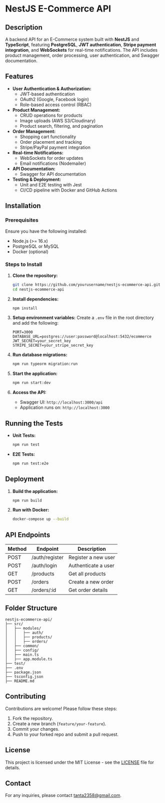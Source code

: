 # NestJS E-Commerce API

## Description

A backend API for an E-Commerce system built with **NestJS** and **TypeScript**, featuring **PostgreSQL**, **JWT authentication**, **Stripe payment integration**, and **WebSockets** for real-time notifications. The API includes product management, order processing, user authentication, and Swagger documentation.

## Features

- **User Authentication & Authorization:**
  - JWT-based authentication
  - OAuth2 (Google, Facebook login)
  - Role-based access control (RBAC)
- **Product Management:**
  - CRUD operations for products
  - Image uploads (AWS S3/Cloudinary)
  - Product search, filtering, and pagination
- **Order Management:**
  - Shopping cart functionality
  - Order placement and tracking
  - Stripe/PayPal payment integration
- **Real-time Notifications:**
  - WebSockets for order updates
  - Email notifications (Nodemailer)
- **API Documentation:**
  - Swagger for API documentation
- **Testing & Deployment:**
  - Unit and E2E testing with Jest
  - CI/CD pipeline with Docker and GitHub Actions

## Installation

### Prerequisites

Ensure you have the following installed:

- Node.js (>= 16.x)
- PostgreSQL or MySQL
- Docker (optional)

### Steps to Install

1. **Clone the repository:**

   ```bash
   git clone https://github.com/yourusername/nestjs-ecommerce-api.git
   cd nestjs-ecommerce-api
   ```

2. **Install dependencies:**

   ```bash
   npm install
   ```

3. **Setup environment variables:**
   Create a `.env` file in the root directory and add the following:

   ```env
   PORT=3000
   DATABASE_URL=postgres://user:password@localhost:5432/ecommerce
   JWT_SECRET=your_secret_key
   STRIPE_SECRET=your_stripe_secret_key
   ```

4. **Run database migrations:**

   ```bash
   npm run typeorm migration:run
   ```

5. **Start the application:**

   ```bash
   npm run start:dev
   ```

6. **Access the API:**
   - Swagger UI: `http://localhost:3000/api`
   - Application runs on: `http://localhost:3000`

## Running the Tests

- **Unit Tests:**

  ```bash
  npm run test
  ```

- **E2E Tests:**
  ```bash
  npm run test:e2e
  ```

## Deployment

1. **Build the application:**

   ```bash
   npm run build
   ```

2. **Run with Docker:**
   ```bash
   docker-compose up --build
   ```

## API Endpoints

| Method | Endpoint       | Description         |
| ------ | -------------- | ------------------- |
| POST   | /auth/register | Register a new user |
| POST   | /auth/login    | Authenticate a user |
| GET    | /products      | Get all products    |
| POST   | /orders        | Create a new order  |
| GET    | /orders/:id    | Get order details   |

## Folder Structure

```
nestjs-ecommerce-api/
├── src/
│   ├── modules/
│   │   ├── auth/
│   │   ├── products/
│   │   ├── orders/
│   ├── common/
│   ├── config/
│   ├── main.ts
│   ├── app.module.ts
├── test/
├── .env
├── package.json
├── tsconfig.json
├── README.md
```

## Contributing

Contributions are welcome! Please follow these steps:

1. Fork the repository.
2. Create a new branch (`feature/your-feature`).
3. Commit your changes.
4. Push to your forked repo and submit a pull request.

## License

This project is licensed under the MIT License - see the [LICENSE](LICENSE) file for details.

## Contact

For any inquiries, please contact [tanta2358@gmail.com](mailto:tanta2358@gmail.com).
